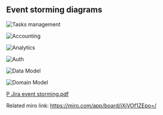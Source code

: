 Event storming diagrams
---


![Tasks management](https://user-images.githubusercontent.com/453727/110454229-4803fc00-80c7-11eb-97a2-c4a8ee814fb0.jpg)

![Accounting](https://user-images.githubusercontent.com/453727/110454248-4d614680-80c7-11eb-93b2-5632d2b691ae.jpg)

![Analytics](https://user-images.githubusercontent.com/453727/110454277-54885480-80c7-11eb-988d-044ad954c949.jpg)

![Auth](https://user-images.githubusercontent.com/453727/110454288-594d0880-80c7-11eb-8862-2465afa8f964.jpg)


![Data Model](https://user-images.githubusercontent.com/453727/110454311-5f42e980-80c7-11eb-83d5-09aa96650313.jpg)


![Domain Model](https://user-images.githubusercontent.com/453727/110454323-6538ca80-80c7-11eb-9033-3588b87b9ffa.jpg)


[P Jira event storming.pdf](https://github.com/dhalai/p-jira/files/6107670/P.Jira.event.storming.pdf)

Related miro link: https://miro.com/app/board/iXjVOf1ZEpo=/
